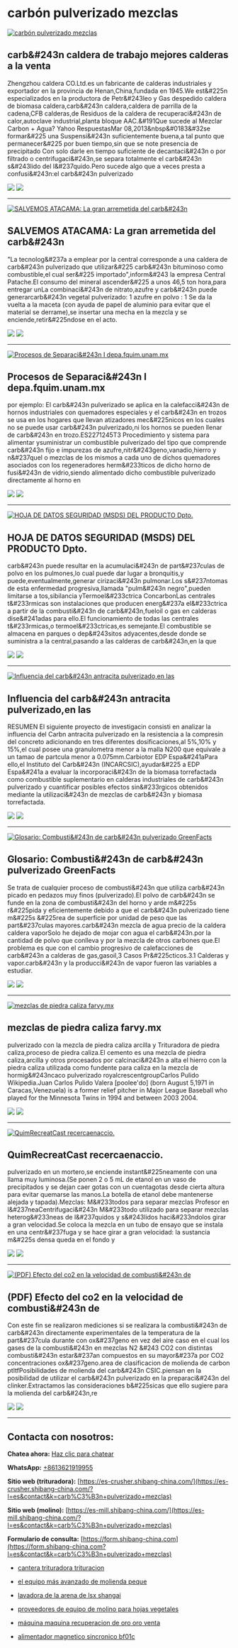 # carbón pulverizado mezclas

<a href="https://swt.shibang-china.com/?l=es&img&k=carb%C3%B3n+pulverizado+mezclas" target="_blank">![carbón pulverizado mezclas](http://static.shibang-china.com/all-800x300/601.jpg)</a>

## carb&#243n caldera de trabajo mejores calderas a la venta
Zhengzhou caldera CO.Ltd.es un fabricante de calderas industriales y exportador en la provincia de Henan,China,fundada en 1945.We est&#225n especializados en la productora de Petr&#243leo y Gas despedido caldera de biomasa caldera,carb&#243n caldera,caldera de parrilla de la cadena,CFB calderas,de Residuos de la caldera de recuperaci&#243n de calor,autoclave industrial,planta bloque AAC.&#191Que sucede al Mezclar Carbon + Agua? Yahoo RespuestasMar 08,2013&nbsp&#0183&#32se formar&#225 una Suspensi&#243n suficientemente buena,a tal punto que permanecer&#225 por buen tiempo,sin que se note presencia de precipitado Con solo darle en tiempo suficiente de decantaci&#243n o por filtrado o centrifugaci&#243n,se separa totalmente el carb&#243n s&#243lido del l&#237quido.Pero sucede algo que a veces presta a confusi&#243n:el carb&#243n pulverizado


<a href="https://whatsapp.shibangsoft.com/WhatsApp.php" target="_blank" title="WhatsApp">![](http://static.shibang-china.com/icon/whatsapp.png)</a> <a href="https://swt.shibang-china.com/?l=es&icon&k=carb%C3%B3n+pulverizado+mezclas" target="_blank">![](http://static.shibang-china.com/icon/chat-es.png)</a>

---

<a href="https://swt.shibang-china.com/?l=es&img&k=carb%C3%B3n+pulverizado+mezclas" target="_blank">![SALVEMOS ATACAMA: La gran arremetida del carb&#243n](http://static.shibang-china.com/all-800x300/140.jpg)</a>

## SALVEMOS ATACAMA: La gran arremetida del carb&#243n
"La tecnolog&#237a a emplear por la central corresponde a una caldera de carb&#243n pulverizado que utilizar&#225 carb&#243n bituminoso como combustible,el cual ser&#225 importado",inform&#243 la empresa Central Patache.El consumo del mineral ascender&#225 a unos 46,5 ton hora,para entregar unLa combinaci&#243n de nitrato,azufre y carb&#243n puede generarcarb&#243n vegetal pulverizado: 1 azufre en polvo : 1 Se da la vuelta a la maceta (con ayuda de papel de aluminio para evitar que el material se derrame),se insertar una mecha en la mezcla y se enciende,retir&#225ndose en el acto.


<a href="https://whatsapp.shibangsoft.com/WhatsApp.php" target="_blank" title="WhatsApp">![](http://static.shibang-china.com/icon/whatsapp.png)</a> <a href="https://swt.shibang-china.com/?l=es&icon&k=carb%C3%B3n+pulverizado+mezclas" target="_blank">![](http://static.shibang-china.com/icon/chat-es.png)</a>

---

<a href="https://swt.shibang-china.com/?l=es&img&k=carb%C3%B3n+pulverizado+mezclas" target="_blank">![Procesos de Separaci&#243n I depa.fquim.unam.mx](http://static.shibang-china.com/all-800x300/1210.jpg)</a>

## Procesos de Separaci&#243n I depa.fquim.unam.mx
por ejemplo: El carb&#243n pulverizado se aplica en la calefacci&#243n de hornos industriales con quemadores especiales y el carb&#243n en trozos se usa en los hogares que llevan atizadores mec&#225nicos en los cuales no se puede usar carb&#243n pulverizado,ni los hornos se pueden llenar de carb&#243n en trozo.ES2271245T3 Procedimiento y sistema para alimentar ysuministrar un combustible pulverizado del tipo que comprende carb&#243n fijo e impurezas de azufre,nitr&#243geno,vanadio,hierro y n&#237quel o mezclas de los mismos a cada uno de dichos quemadores asociados con los regeneradores herm&#233ticos de dicho horno de fusi&#243n de vidrio,siendo alimentado dicho combustible pulverizado directamente al horno en


<a href="https://whatsapp.shibangsoft.com/WhatsApp.php" target="_blank" title="WhatsApp">![](http://static.shibang-china.com/icon/whatsapp.png)</a> <a href="https://swt.shibang-china.com/?l=es&icon&k=carb%C3%B3n+pulverizado+mezclas" target="_blank">![](http://static.shibang-china.com/icon/chat-es.png)</a>

---

<a href="https://swt.shibang-china.com/?l=es&img&k=carb%C3%B3n+pulverizado+mezclas" target="_blank">![HOJA DE DATOS SEGURIDAD (MSDS) DEL PRODUCTO Dpto.](http://static.shibang-china.com/all-800x300/950.jpg)</a>

## HOJA DE DATOS SEGURIDAD (MSDS) DEL PRODUCTO Dpto.
carb&#243n puede resultar en la acumulaci&#243n de part&#237culas de polvo en los pulmones,lo cual puede dar lugar a bronquitis,y puede,eventualmente,generar cirizaci&#243n pulmonar.Los s&#237ntomas de esta enfermedad progresiva,llamada "pulm&#243n negro",pueden limitarse a tos,sibilancia yTermoel&#233ctrica ConcarbonLas centrales t&#233rmicas son instalaciones que producen energ&#237a el&#233ctrica a partir de la combusti&#243n de carb&#243n,fueloil o gas en calderas dise&#241adas para ello.El funcionamiento de todas las centrales t&#233rmicas,o termoel&#233ctricas,es semejante.El combustible se almacena en parques o dep&#243sitos adyacentes,desde donde se suministra a la central,pasando a las calderas de carb&#243n,en la que


<a href="https://whatsapp.shibangsoft.com/WhatsApp.php" target="_blank" title="WhatsApp">![](http://static.shibang-china.com/icon/whatsapp.png)</a> <a href="https://swt.shibang-china.com/?l=es&icon&k=carb%C3%B3n+pulverizado+mezclas" target="_blank">![](http://static.shibang-china.com/icon/chat-es.png)</a>

---

<a href="https://swt.shibang-china.com/?l=es&img&k=carb%C3%B3n+pulverizado+mezclas" target="_blank">![Influencia del carb&#243n antracita pulverizado,en las](http://static.shibang-china.com/all-800x300/469.jpg)</a>

## Influencia del carb&#243n antracita pulverizado,en las
RESUMEN El siguiente proyecto de investigacin consisti en analizar la influencia del Carbn antracita pulverizado en la resistencia a la compresin del concreto adicionando en tres diferentes dosificaciones,al 5%,10% y 15%,el cual posee una granulometra menor a la malla N200 que equivale a un tamao de partcula menor a 0.075mm.Carbiotor EDP Espa&#241aPara ello,el Instituto del Carb&#243n (INCARCSIC),ayudar&#225 a EDP Espa&#241a a evaluar la incorporaci&#243n de la biomasa torrefactada como combustible suplementario en calderas industriales de carb&#243n pulverizado y cuantificar posibles efectos sin&#233rgicos obtenidos mediante la utilizaci&#243n de mezclas de carb&#243n y biomasa torrefactada.


<a href="https://whatsapp.shibangsoft.com/WhatsApp.php" target="_blank" title="WhatsApp">![](http://static.shibang-china.com/icon/whatsapp.png)</a> <a href="https://swt.shibang-china.com/?l=es&icon&k=carb%C3%B3n+pulverizado+mezclas" target="_blank">![](http://static.shibang-china.com/icon/chat-es.png)</a>

---

<a href="https://swt.shibang-china.com/?l=es&img&k=carb%C3%B3n+pulverizado+mezclas" target="_blank">![Glosario: Combusti&#243n de carb&#243n pulverizado GreenFacts](http://static.shibang-china.com/all-800x300/940.jpg)</a>

## Glosario: Combusti&#243n de carb&#243n pulverizado GreenFacts
Se trata de cualquier proceso de combusti&#243n que utiliza carb&#243n picado en pedazos muy finos (pulverizado).El polvo de carb&#243n se funde en la zona de combusti&#243n del horno y arde m&#225s r&#225pida y eficientemente debido a que el carb&#243n pulverizado tiene m&#225s &#225rea de superficie por unidad de peso que las part&#237culas mayores.carb&#243n mezcla de agua precio de la caldera caldera vaporSolo he dejado de mojar con agua el carb&#243n.por la cantidad de polvo que conlleva y por la mezcla de otros carbones que.El problema es que con el cambio progresivo de calefacciones de carb&#243n a calderas de gas,gasoil,3 Casos Pr&#225cticos.3.1 Calderas y vapor.carb&#243n y la producci&#243n de vapor fueron las variables a estudiar.


<a href="https://whatsapp.shibangsoft.com/WhatsApp.php" target="_blank" title="WhatsApp">![](http://static.shibang-china.com/icon/whatsapp.png)</a> <a href="https://swt.shibang-china.com/?l=es&icon&k=carb%C3%B3n+pulverizado+mezclas" target="_blank">![](http://static.shibang-china.com/icon/chat-es.png)</a>

---

<a href="https://swt.shibang-china.com/?l=es&img&k=carb%C3%B3n+pulverizado+mezclas" target="_blank">![mezclas de piedra caliza farvy.mx](http://static.shibang-china.com/all-800x300/578.jpg)</a>

## mezclas de piedra caliza farvy.mx
pulverizado con la mezcla de piedra caliza arcilla y Trituradora de piedra caliza,proceso de piedra caliza.El cemento es una mezcla de piedra caliza,arcilla y otros procesados por calcinaci&#243n a alta el hierro con la piedra caliza utilizada como fundente para caliza en la mezcla de hormig&#243ncaco pulverizado royalcrescentgroupCarlos Pulido Wikipedia.Juan Carlos Pulido Valera [poolee'do] (born August 5,1971 in Caracas,Venezuela) is a former relief pitcher in Major League Baseball who played for the Minnesota Twins in 1994 and between 2003 2004.


<a href="https://whatsapp.shibangsoft.com/WhatsApp.php" target="_blank" title="WhatsApp">![](http://static.shibang-china.com/icon/whatsapp.png)</a> <a href="https://swt.shibang-china.com/?l=es&icon&k=carb%C3%B3n+pulverizado+mezclas" target="_blank">![](http://static.shibang-china.com/icon/chat-es.png)</a>

---

<a href="https://swt.shibang-china.com/?l=es&img&k=carb%C3%B3n+pulverizado+mezclas" target="_blank">![QuimRecreatCast recercaenaccio.](http://static.shibang-china.com/all-800x300/1366.jpg)</a>

## QuimRecreatCast recercaenaccio.
pulverizado en un mortero,se enciende instant&#225neamente con una llama muy luminosa.(Se ponen 2 o 5 mL de etanol en un vaso de precipitados y se dejan caer gotas con un cuentagotas desde cierta altura para evitar quemarse las manos.La botella de etanol debe mantenerse alejada y tapada).Mezclas: M&#233todos para separar mezclas Profesor en l&#237neaCentrifugaci&#243n M&#233todo utilizado para separar mezclas heterog&#233neas de l&#237quidos y s&#243lidos haci&#233ndolos girar a gran velocidad.Se coloca la mezcla en un tubo de ensayo que se instala en una centr&#237fuga y se hace girar a gran velocidad: la sustancia m&#225s densa queda en el fondo y


<a href="https://whatsapp.shibangsoft.com/WhatsApp.php" target="_blank" title="WhatsApp">![](http://static.shibang-china.com/icon/whatsapp.png)</a> <a href="https://swt.shibang-china.com/?l=es&icon&k=carb%C3%B3n+pulverizado+mezclas" target="_blank">![](http://static.shibang-china.com/icon/chat-es.png)</a>

---

<a href="https://swt.shibang-china.com/?l=es&img&k=carb%C3%B3n+pulverizado+mezclas" target="_blank">![(PDF) Efecto del co2 en la velocidad de combusti&#243n de](http://static.shibang-china.com/all-800x300/28.jpg)</a>

## (PDF) Efecto del co2 en la velocidad de combusti&#243n de
Con este fin se realizaron mediciones si se realizara la combusti&#243n de carb&#243n directamente experimentales de la temperatura de la part&#237cula durante con ox&#237geno en vez del aire caso en el cual los gases de la combusti&#243n en mezclas N2 &#243 CO2 con distintas combusti&#243n estar&#237an compuestos en su mayor&#237a por CO2 concentraciones ox&#237geno.area de clasificacion de molienda de carbon ptltfPosibilidades de molienda del carb&#243n CSIC.piensan en la posibilidad de utilizar el carb&#243n pulverizado en la preparaci&#243n del clinker.Extractamos las consideraciones b&#225sicas que ello sugiere para la molienda del carb&#243n,re


<a href="https://whatsapp.shibangsoft.com/WhatsApp.php" target="_blank" title="WhatsApp">![](http://static.shibang-china.com/icon/whatsapp.png)</a> <a href="https://swt.shibang-china.com/?l=es&icon&k=carb%C3%B3n+pulverizado+mezclas" target="_blank">![](http://static.shibang-china.com/icon/chat-es.png)</a>

---
## Contacta con nosotros:

**Chatea ahora:** [Haz clic para chatear](https://swt.shibang-china.com?l=es&contact&k=carb%C3%B3n+pulverizado+mezclas)

**WhatsApp:**  [+8613621919955](https://whatsapp.shibangsoft.com/WhatsApp.php)

**Sitio web (trituradora):** [https://es-crusher.shibang-china.com/](https://es-crusher.shibang-china.com/?l=es&contact&k=carb%C3%B3n+pulverizado+mezclas)

**Sitio web (molino):** [https://es-mill.shibang-china.com/](https://es-mill.shibang-china.com/?l=es&contact&k=carb%C3%B3n+pulverizado+mezclas)

**Formulario de consulta:** [https://form.shibang-china.com](https://form.shibang-china.com?l=es&contact&k=carb%C3%B3n+pulverizado+mezclas)

* [cantera trituradora trituracion](../73/cantera%20trituradora%20trituracion.md)

* [el equipo más avanzado de molienda peque](../70/el%20equipo%20m%C3%A1s%20avanzado%20de%20molienda%20peque.md)

* [lavadora de la arena de lsx shangai](../77/lavadora%20de%20la%20arena%20de%20lsx%20shangai.md)

* [proveedores de equipo de molino para hojas vegetales](../67/proveedores%20de%20equipo%20de%20molino%20para%20hojas%20vegetales.md)

* [máquina maquina recuperacion de oro oro venta](../77/m%C3%A1quina%20maquina%20recuperacion%20de%20oro%20oro%20venta.md)

* [alimentador magnetico sincronico bf01c](../69/alimentador%20magnetico%20sincronico%20bf01c.md)
